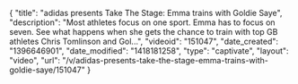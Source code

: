 {
    "title": "adidas presents Take The Stage: Emma trains with Goldie Saye",
    "description": "Most athletes focus on one sport. Emma has to focus on seven. See what happens when she gets the chance to train with top GB athletes Chris Tomlinson and Gol...",
    "videoid": "151047",
    "date_created": "1396646901",
    "date_modified": "1418181258",
    "type": "captivate",
    "layout": "video",
    "url": "\/v\/adidas-presents-take-the-stage-emma-trains-with-goldie-saye\/151047"
}